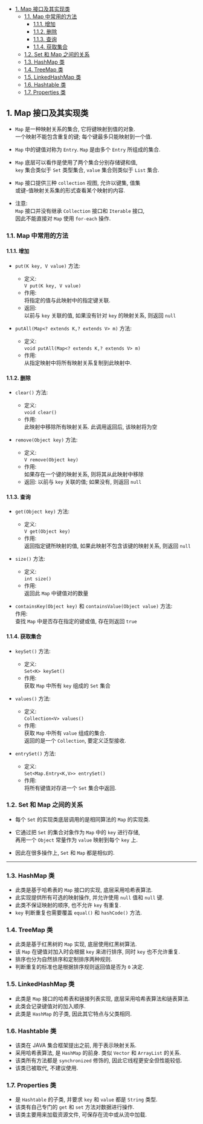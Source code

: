 <!-- TOC -->

- [1. Map 接口及其实现类](#1-map-接口及其实现类)
  - [1.1. Map 中常用的方法](#11-map-中常用的方法)
    - [1.1.1. 增加](#111-增加)
    - [1.1.2. 删除](#112-删除)
    - [1.1.3. 查询](#113-查询)
    - [1.1.4. 获取集合](#114-获取集合)
  - [1.2. Set 和 Map 之间的关系](#12-set-和-map-之间的关系)
  - [1.3. HashMap 类](#13-hashmap-类)
  - [1.4. TreeMap 类](#14-treemap-类)
  - [1.5. LinkedHashMap 类](#15-linkedhashmap-类)
  - [1.6. Hashtable 类](#16-hashtable-类)
  - [1.7. Properties 类](#17-properties-类)

<!-- /TOC -->

## 1. Map 接口及其实现类
- `Map` 是一种映射关系的集合, 它将键映射到值的对象.   
  一个映射不能包含重复的键; 每个键最多只能映射到一个值.  

- `Map` 中的键值对称为 `Entry`. `Map` 是由多个 `Entry` 所组成的集合.

- `Map` 底层可以看作是使用了两个集合分别存储键和值,  
  `key` 集合类似于 `Set` 类型集合, `value` 集合则类似于 `List` 集合.

- `Map` 接口提供三种 `collection` 视图, 允许以键集, 值集  
  或键-值映射关系集的形式查看某个映射的内容.

- 注意:  
  `Map` 接口并没有继承 `Collection` 接口和 `Iterable` 接口,  
  因此不能直接对 `Map` 使用 `for-each` 操作.  

### 1.1. Map 中常用的方法

#### 1.1.1. 增加
- `put(K key, V value)` 方法:  
  - 定义:   
    `V put(K key, V value)`  
  - 作用:  
    将指定的值与此映射中的指定键关联.
  - 返回:  
    以前与 `key` 关联的值, 如果没有针对 `key` 的映射关系, 则返回 `null`

- `putAll(Map<? extends K,? extends V> m)` 方法:  
  - 定义:   
    `void putAll(Map<? extends K,? extends V> m)`
  - 作用:  
    从指定映射中将所有映射关系复制到此映射中.  

#### 1.1.2. 删除
- `clear()` 方法:  
  - 定义:  
    `void clear()`  
  - 作用:  
    此映射中移除所有映射关系. 此调用返回后, 该映射将为空

- `remove(Object key)` 方法:  
  - 定义:  
    `V remove(Object key)`
  - 作用:  
    如果存在一个键的映射关系, 则将其从此映射中移除
  - 返回:
    以前与 `key` 关联的值; 如果没有, 则返回 `null`

#### 1.1.3. 查询
- `get(Object key)` 方法:  
  - 定义:  
    `V get(Object key)`  
  - 作用:  
    返回指定键所映射的值, 如果此映射不包含该键的映射关系, 则返回 `null`

- `size()` 方法:  
  - 定义:  
    `int size()`
  - 作用:  
    返回此 `Map` 中键值对的数量

- `containsKey(Object key)` 和 `containsValue(Object value)` 方法:  
  作用:  
  查找 `Map` 中是否存在指定的键或值, 存在则返回 `true`

#### 1.1.4. 获取集合
- `keySet()` 方法:  
  - 定义:  
    `Set<K> keySet()`
  - 作用:  
    获取 `Map` 中所有 `key` 组成的 `Set` 集合

- `values()` 方法:  
  - 定义:  
    `Collection<V> values()`
  - 作用:  
    获取 `Map` 中所有 `value` 组成的集合.  
    返回的是一个 `Collection`, 要定义泛型接收.

- `entrySet()` 方法:  
  - 定义:  
    `Set<Map.Entry<K,V>> entrySet()`  
  - 作用:  
    将所有键值对存进一个 `Set` 集合中返回.

### 1.2. Set 和 Map 之间的关系
- 每个 `Set` 的实现类底层调用的是相同算法的 `Map` 的实现类.  
  
- 它通过把 `Set` 的集合对象作为 `Map` 中的 `key` 进行存储,  
  再用一个 `Object` 常量作为 `value` 映射到每个 `key` 上.

- 因此在很多操作上, `Set` 和 `Map` 都是相似的.

****

### 1.3. HashMap 类
- 此类是基于哈希表的 `Map` 接口的实现, 底层采用哈希表算法. 
- 此实现提供所有可选的映射操作, 并允许使用 `null` 值和 `null` 键.
- 此类不保证映射的顺序, 也不允许 `key` 有重复.
- `key` 判断重复也需要覆盖 `equal()` 和 `hashCode()` 方法.

### 1.4. TreeMap 类
- 此类是基于红黑树的 `Map` 实现, 底层使用红黑树算法.
- 该 `Map` 在键值对加入时会根据 `key` 来进行排序, 同时 `key` 也不允许重复.
- 排序也分为自然排序和定制排序两种规则.
- 判断重复的标准也是根据排序规则返回值是否为 `0` 决定.

### 1.5. LinkedHashMap 类
- 此类是 `Map` 接口的哈希表和链接列表实现, 底层采用哈希表算法和链表算法.
- 此类会记录键值对的加入顺序.  
- 此类是 `HashMap` 的子类, 因此其它特点与父类相同.

### 1.6. Hashtable 类
- 该类在 JAVA 集合框架提出之前, 用于表示映射关系.
- 采用哈希表算法, 是 `HashMap` 的前身. 类似 `Vector` 和 `ArrayList` 的关系.
- 该类所有方法都是 `synchronized` 修饰的, 因此它线程更安全但性能较低.
- 该类已被取代, 不建议使用.

### 1.7. Properties 类
- 是 `Hashtable` 的子类, 并要求 `key` 和 `value` 都是 `String` 类型.
- 该类有自己专门的 `get` 和 `set` 方法对数据进行操作.
- 该类主要用来加载资源文件, 可保存在流中或从流中加载.